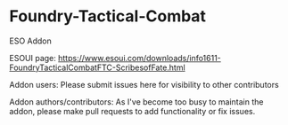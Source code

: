 # Foundry-Tactical-Combat

ESO Addon

ESOUI page: https://www.esoui.com/downloads/info1611-FoundryTacticalCombatFTC-ScribesofFate.html

Addon users: Please submit issues here for visibility to other contributors

Addon authors/contributors: As I've become too busy to maintain the addon, please make pull requests to add functionality or fix issues.
